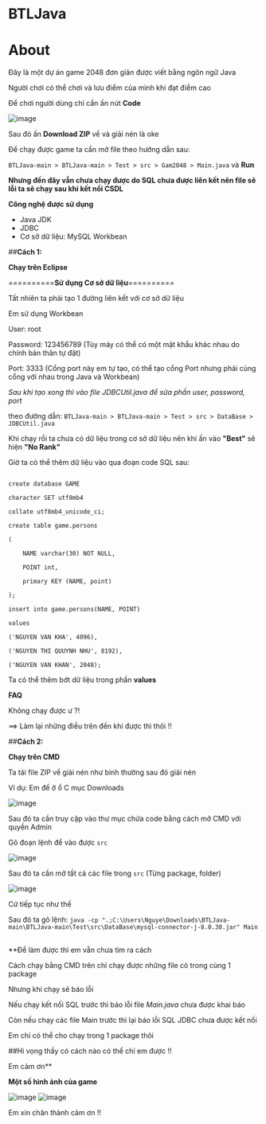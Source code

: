 # BTLJava
# **About**
Đây là một dự án game 2048 đơn giản được viết bằng ngôn ngữ Java

Người chơi có thể chơi và lưu điểm của mình khi đạt điểm cao

Để chơi người dùng chỉ cần ấn nút **Code**

![image](https://user-images.githubusercontent.com/114750314/235927084-8dfa97a3-f401-44a1-b5d4-da73b7bcc5e4.png)

Sau đó ấn **Download ZIP** về và giải nén là oke

Để chạy được game ta cần mở file theo hướng dẫn sau:

```BTLJava-main > BTLJava-main > Test > src > Gam2048 > Main.java``` và **Run**

**Nhưng đến đây vẫn chưa chạy được do SQL chưa được liên kết nên file sẽ lỗi ta sẽ chạy sau khi kết nối CSDL**

**Công nghệ được sử dụng**

- Java JDK
- JDBC
- Cơ sở dữ liệu: MySQL Workbean

##**Cách 1:**

**Chạy trên Eclipse**

==========**Sử dụng Cơ sở dữ liệu**==========

Tất nhiên ta phải tạo 1 đường liên kết với cơ sở dữ liệu

Em sử dụng Workbean

User: root

Password: 123456789 (Tùy máy có thể có một mật khẩu khác nhau do chính bản thân tự đặt)

Port: 3333 (Cổng port này em tự tạo, có thể tạo cổng Port nhưng phải cùng cổng với nhau trong Java và Workbean)

*Sau khi tạo xong thì vào file JDBCUtil.java để sửa phần user, password, port*

theo đường dẫn: ```BTLJava-main > BTLJava-main > Test > src > DataBase > JDBCUtil.java```

Khi chạy rồi ta chưa có dữ liệu trong cơ sở dữ liệu nên khi ấn vào **"Best"** sẽ hiện **"No Rank"**

Giờ ta có thể thêm dữ liệu vào qua đoạn code SQL sau:
```

create database GAME

character SET utf8mb4

collate utf8mb4_unicode_ci;

create table game.persons

(

	NAME varchar(30) NOT NULL,
	
    POINT int,
    
    primary KEY (NAME, point)
    
);

insert into game.persons(NAME, POINT)

values

('NGUYEN VAN KHA', 4096),

('NGUYEN THI QUUYNH NHU', 8192),

('NGUYEN VAN KHAN', 2048);

```
Ta có thể thêm bớt dữ liệu trong phần **values**

**FAQ**

Không chạy được ư ?!

==> Làm lại những điều trên đến khi được thì thôi !!

##**Cách 2:**

**Chạy trên CMD**

Ta tải file ZIP về giải nén như bình thường sau đó giải nén

Ví dụ: Em để ở ổ C mục Downloads

![image](https://user-images.githubusercontent.com/114750314/235955337-9b23a0b4-2f47-41cb-bb1e-80fcae558ced.png)

Sau đó ta cần truy cập vào thư mục chứa code bằng cách mở CMD với quyền Admin

Gõ đoạn lệnh để vào được ```src```

![image](https://user-images.githubusercontent.com/114750314/235956098-50b14121-c09d-44ef-9fc9-2db62d7bef8a.png)

Sau đó ta cần mở tất cả các file trong ```src``` (Từng package, folder)

![image](https://user-images.githubusercontent.com/114750314/235956642-6e6e6b72-a651-4333-ba95-67482242b406.png)

Cứ tiếp tục như thế

Sau đó ta gõ lệnh: ```java -cp ".;C:\Users\Nguye\Downloads\BTLJava-main\BTLJava-main\Test\src\DataBase\mysql-connector-j-8.0.30.jar" Main```

##

**Để làm được thì em vẫn chưa tìm ra cách

Cách chạy bằng CMD trên chỉ chạy được những file có trong cùng 1 package

Nhưng khi chạy sẽ báo lỗi

Nếu chạy kết nối SQL trước thì báo lỗi file *Main.java* chưa được khai báo

Còn nếu chạy các file Main trước thì lại báo lỗi SQL JDBC chưa được kết nối

Em chỉ có thể cho chạy trong 1 package thôi

##Hi vọng thầy có cách nào có thể chỉ em được !!

Em cảm ơn**

**Một số hình ảnh của game**

![image](https://user-images.githubusercontent.com/114750314/235725204-223cadc6-add3-4f50-9c7d-4d68dc9c9a12.png)
![image](https://user-images.githubusercontent.com/114750314/235725394-bae3ddfd-49de-4a33-bdfc-e218e970b62f.png)

Em xin chân thành cảm ơn !!

